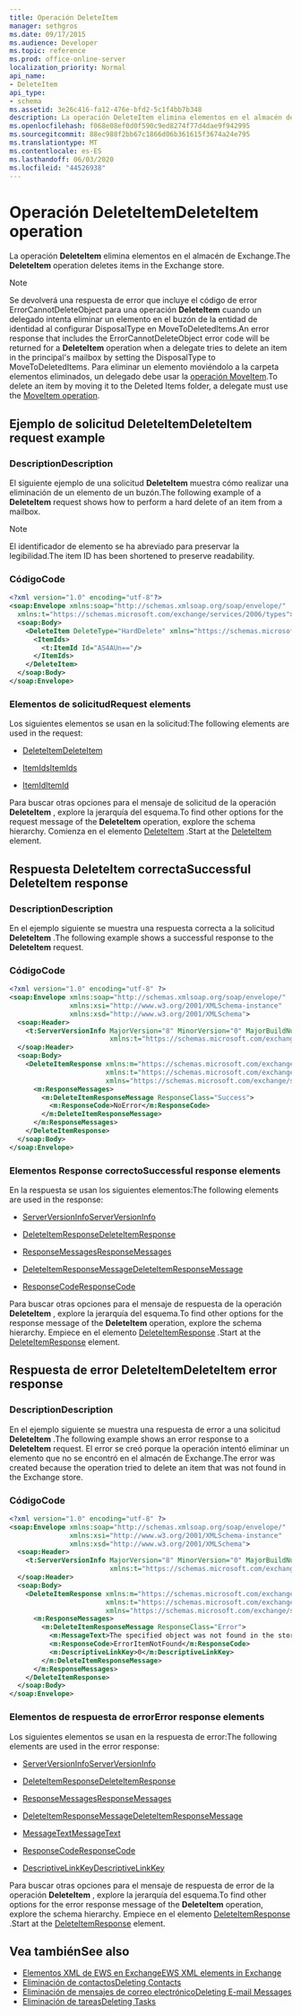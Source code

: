 ```yaml
---
title: Operación DeleteItem
manager: sethgros
ms.date: 09/17/2015
ms.audience: Developer
ms.topic: reference
ms.prod: office-online-server
localization_priority: Normal
api_name:
- DeleteItem
api_type:
- schema
ms.assetid: 3e26c416-fa12-476e-bfd2-5c1f4bb7b348
description: La operación DeleteItem elimina elementos en el almacén de Exchange.
ms.openlocfilehash: f068e08ef0d0f590c9ed8274f77d4dae9f942995
ms.sourcegitcommit: 88ec988f2bb67c1866d06b361615f3674a24e795
ms.translationtype: MT
ms.contentlocale: es-ES
ms.lasthandoff: 06/03/2020
ms.locfileid: "44526938"
---
```

# <a name="deleteitem-operation"></a><span data-ttu-id="a9bf1-103">Operación DeleteItem</span><span class="sxs-lookup"><span data-stu-id="a9bf1-103">DeleteItem operation</span></span>

<span data-ttu-id="a9bf1-104">La operación **DeleteItem** elimina elementos en el almacén de Exchange.</span><span class="sxs-lookup"><span data-stu-id="a9bf1-104">The **DeleteItem** operation deletes items in the Exchange store.</span></span> 
  
> [!NOTE]
> <span data-ttu-id="a9bf1-105">Se devolverá una respuesta de error que incluye el código de error ErrorCannotDeleteObject para una operación **DeleteItem** cuando un delegado intenta eliminar un elemento en el buzón de la entidad de identidad al configurar DisposalType en MoveToDeletedItems.</span><span class="sxs-lookup"><span data-stu-id="a9bf1-105">An error response that includes the ErrorCannotDeleteObject error code will be returned for a **DeleteItem** operation when a delegate tries to delete an item in the principal's mailbox by setting the DisposalType to MoveToDeletedItems.</span></span> <span data-ttu-id="a9bf1-106">Para eliminar un elemento moviéndolo a la carpeta elementos eliminados, un delegado debe usar la [operación MoveItem](moveitem-operation.md).</span><span class="sxs-lookup"><span data-stu-id="a9bf1-106">To delete an item by moving it to the Deleted Items folder, a delegate must use the [MoveItem operation](moveitem-operation.md).</span></span> 
  
## <a name="deleteitem-request-example"></a><span data-ttu-id="a9bf1-107">Ejemplo de solicitud DeleteItem</span><span class="sxs-lookup"><span data-stu-id="a9bf1-107">DeleteItem request example</span></span>

### <a name="description"></a><span data-ttu-id="a9bf1-108">Description</span><span class="sxs-lookup"><span data-stu-id="a9bf1-108">Description</span></span>

<span data-ttu-id="a9bf1-109">El siguiente ejemplo de una solicitud **DeleteItem** muestra cómo realizar una eliminación de un elemento de un buzón.</span><span class="sxs-lookup"><span data-stu-id="a9bf1-109">The following example of a **DeleteItem** request shows how to perform a hard delete of an item from a mailbox.</span></span> 
  
> [!NOTE]
> <span data-ttu-id="a9bf1-110">El identificador de elemento se ha abreviado para preservar la legibilidad.</span><span class="sxs-lookup"><span data-stu-id="a9bf1-110">The item ID has been shortened to preserve readability.</span></span> 
  
### <a name="code"></a><span data-ttu-id="a9bf1-111">Código</span><span class="sxs-lookup"><span data-stu-id="a9bf1-111">Code</span></span>

```XML
<?xml version="1.0" encoding="utf-8"?>
<soap:Envelope xmlns:soap="http://schemas.xmlsoap.org/soap/envelope/"
  xmlns:t="https://schemas.microsoft.com/exchange/services/2006/types">
  <soap:Body>
    <DeleteItem DeleteType="HardDelete" xmlns="https://schemas.microsoft.com/exchange/services/2006/messages">
      <ItemIds>
        <t:ItemId Id="AS4AUn=="/>
      </ItemIds>
    </DeleteItem>
  </soap:Body>
</soap:Envelope>
```

### <a name="request-elements"></a><span data-ttu-id="a9bf1-112">Elementos de solicitud</span><span class="sxs-lookup"><span data-stu-id="a9bf1-112">Request elements</span></span>

<span data-ttu-id="a9bf1-113">Los siguientes elementos se usan en la solicitud:</span><span class="sxs-lookup"><span data-stu-id="a9bf1-113">The following elements are used in the request:</span></span>
  
- [<span data-ttu-id="a9bf1-114">DeleteItem</span><span class="sxs-lookup"><span data-stu-id="a9bf1-114">DeleteItem</span></span>](deleteitem.md)
    
- [<span data-ttu-id="a9bf1-115">ItemIds</span><span class="sxs-lookup"><span data-stu-id="a9bf1-115">ItemIds</span></span>](itemids.md)
    
- [<span data-ttu-id="a9bf1-116">ItemId</span><span class="sxs-lookup"><span data-stu-id="a9bf1-116">ItemId</span></span>](itemid.md)
    
<span data-ttu-id="a9bf1-117">Para buscar otras opciones para el mensaje de solicitud de la operación **DeleteItem** , explore la jerarquía del esquema.</span><span class="sxs-lookup"><span data-stu-id="a9bf1-117">To find other options for the request message of the **DeleteItem** operation, explore the schema hierarchy.</span></span> <span data-ttu-id="a9bf1-118">Comienza en el elemento [DeleteItem](deleteitem.md) .</span><span class="sxs-lookup"><span data-stu-id="a9bf1-118">Start at the [DeleteItem](deleteitem.md) element.</span></span> 
  
## <a name="successful-deleteitem-response"></a><span data-ttu-id="a9bf1-119">Respuesta DeleteItem correcta</span><span class="sxs-lookup"><span data-stu-id="a9bf1-119">Successful DeleteItem response</span></span>

### <a name="description"></a><span data-ttu-id="a9bf1-120">Description</span><span class="sxs-lookup"><span data-stu-id="a9bf1-120">Description</span></span>

<span data-ttu-id="a9bf1-121">En el ejemplo siguiente se muestra una respuesta correcta a la solicitud **DeleteItem** .</span><span class="sxs-lookup"><span data-stu-id="a9bf1-121">The following example shows a successful response to the **DeleteItem** request.</span></span> 
  
### <a name="code"></a><span data-ttu-id="a9bf1-122">Código</span><span class="sxs-lookup"><span data-stu-id="a9bf1-122">Code</span></span>

```XML
<?xml version="1.0" encoding="utf-8" ?>
<soap:Envelope xmlns:soap="http://schemas.xmlsoap.org/soap/envelope/" 
               xmlns:xsi="http://www.w3.org/2001/XMLSchema-instance" 
               xmlns:xsd="http://www.w3.org/2001/XMLSchema">
  <soap:Header>
    <t:ServerVersionInfo MajorVersion="8" MinorVersion="0" MajorBuildNumber="595" MinorBuildNumber="0" 
                         xmlns:t="https://schemas.microsoft.com/exchange/services/2006/types" />
  </soap:Header>
  <soap:Body>
    <DeleteItemResponse xmlns:m="https://schemas.microsoft.com/exchange/services/2006/messages" 
                        xmlns:t="https://schemas.microsoft.com/exchange/services/2006/types" 
                        xmlns="https://schemas.microsoft.com/exchange/services/2006/messages">
      <m:ResponseMessages>
        <m:DeleteItemResponseMessage ResponseClass="Success">
          <m:ResponseCode>NoError</m:ResponseCode>
        </m:DeleteItemResponseMessage>
      </m:ResponseMessages>
    </DeleteItemResponse>
  </soap:Body>
</soap:Envelope>
```

### <a name="successful-response-elements"></a><span data-ttu-id="a9bf1-123">Elementos Response correcto</span><span class="sxs-lookup"><span data-stu-id="a9bf1-123">Successful response elements</span></span>

<span data-ttu-id="a9bf1-124">En la respuesta se usan los siguientes elementos:</span><span class="sxs-lookup"><span data-stu-id="a9bf1-124">The following elements are used in the response:</span></span>
  
- [<span data-ttu-id="a9bf1-125">ServerVersionInfo</span><span class="sxs-lookup"><span data-stu-id="a9bf1-125">ServerVersionInfo</span></span>](serverversioninfo.md)
    
- [<span data-ttu-id="a9bf1-126">DeleteItemResponse</span><span class="sxs-lookup"><span data-stu-id="a9bf1-126">DeleteItemResponse</span></span>](deleteitemresponse.md)
    
- [<span data-ttu-id="a9bf1-127">ResponseMessages</span><span class="sxs-lookup"><span data-stu-id="a9bf1-127">ResponseMessages</span></span>](responsemessages.md)
    
- [<span data-ttu-id="a9bf1-128">DeleteItemResponseMessage</span><span class="sxs-lookup"><span data-stu-id="a9bf1-128">DeleteItemResponseMessage</span></span>](deleteitemresponsemessage.md)
    
- [<span data-ttu-id="a9bf1-129">ResponseCode</span><span class="sxs-lookup"><span data-stu-id="a9bf1-129">ResponseCode</span></span>](responsecode.md)
    
<span data-ttu-id="a9bf1-130">Para buscar otras opciones para el mensaje de respuesta de la operación **DeleteItem** , explore la jerarquía del esquema.</span><span class="sxs-lookup"><span data-stu-id="a9bf1-130">To find other options for the response message of the **DeleteItem** operation, explore the schema hierarchy.</span></span> <span data-ttu-id="a9bf1-131">Empiece en el elemento [DeleteItemResponse](deleteitemresponse.md) .</span><span class="sxs-lookup"><span data-stu-id="a9bf1-131">Start at the [DeleteItemResponse](deleteitemresponse.md) element.</span></span> 
  
## <a name="deleteitem-error-response"></a><span data-ttu-id="a9bf1-132">Respuesta de error DeleteItem</span><span class="sxs-lookup"><span data-stu-id="a9bf1-132">DeleteItem error response</span></span>

### <a name="description"></a><span data-ttu-id="a9bf1-133">Description</span><span class="sxs-lookup"><span data-stu-id="a9bf1-133">Description</span></span>

<span data-ttu-id="a9bf1-134">En el ejemplo siguiente se muestra una respuesta de error a una solicitud **DeleteItem** .</span><span class="sxs-lookup"><span data-stu-id="a9bf1-134">The following example shows an error response to a **DeleteItem** request.</span></span> <span data-ttu-id="a9bf1-135">El error se creó porque la operación intentó eliminar un elemento que no se encontró en el almacén de Exchange.</span><span class="sxs-lookup"><span data-stu-id="a9bf1-135">The error was created because the operation tried to delete an item that was not found in the Exchange store.</span></span> 
  
### <a name="code"></a><span data-ttu-id="a9bf1-136">Código</span><span class="sxs-lookup"><span data-stu-id="a9bf1-136">Code</span></span>

```XML
<?xml version="1.0" encoding="utf-8" ?>
<soap:Envelope xmlns:soap="http://schemas.xmlsoap.org/soap/envelope/" 
               xmlns:xsi="http://www.w3.org/2001/XMLSchema-instance" 
               xmlns:xsd="http://www.w3.org/2001/XMLSchema">
  <soap:Header>
    <t:ServerVersionInfo MajorVersion="8" MinorVersion="0" MajorBuildNumber="595" MinorBuildNumber="0" 
                         xmlns:t="https://schemas.microsoft.com/exchange/services/2006/types" />
  </soap:Header>
  <soap:Body>
    <DeleteItemResponse xmlns:m="https://schemas.microsoft.com/exchange/services/2006/messages" 
                        xmlns:t="https://schemas.microsoft.com/exchange/services/2006/types" 
                        xmlns="https://schemas.microsoft.com/exchange/services/2006/messages">
      <m:ResponseMessages>
        <m:DeleteItemResponseMessage ResponseClass="Error">
          <m:MessageText>The specified object was not found in the store.</m:MessageText>
          <m:ResponseCode>ErrorItemNotFound</m:ResponseCode>
          <m:DescriptiveLinkKey>0</m:DescriptiveLinkKey>
        </m:DeleteItemResponseMessage>
      </m:ResponseMessages>
    </DeleteItemResponse>
  </soap:Body>
</soap:Envelope>
```

### <a name="error-response-elements"></a><span data-ttu-id="a9bf1-137">Elementos de respuesta de error</span><span class="sxs-lookup"><span data-stu-id="a9bf1-137">Error response elements</span></span>

<span data-ttu-id="a9bf1-138">Los siguientes elementos se usan en la respuesta de error:</span><span class="sxs-lookup"><span data-stu-id="a9bf1-138">The following elements are used in the error response:</span></span>
  
- [<span data-ttu-id="a9bf1-139">ServerVersionInfo</span><span class="sxs-lookup"><span data-stu-id="a9bf1-139">ServerVersionInfo</span></span>](serverversioninfo.md)
    
- [<span data-ttu-id="a9bf1-140">DeleteItemResponse</span><span class="sxs-lookup"><span data-stu-id="a9bf1-140">DeleteItemResponse</span></span>](deleteitemresponse.md)
    
- [<span data-ttu-id="a9bf1-141">ResponseMessages</span><span class="sxs-lookup"><span data-stu-id="a9bf1-141">ResponseMessages</span></span>](responsemessages.md)
    
- [<span data-ttu-id="a9bf1-142">DeleteItemResponseMessage</span><span class="sxs-lookup"><span data-stu-id="a9bf1-142">DeleteItemResponseMessage</span></span>](deleteitemresponsemessage.md)
    
- [<span data-ttu-id="a9bf1-143">MessageText</span><span class="sxs-lookup"><span data-stu-id="a9bf1-143">MessageText</span></span>](messagetext.md)
    
- [<span data-ttu-id="a9bf1-144">ResponseCode</span><span class="sxs-lookup"><span data-stu-id="a9bf1-144">ResponseCode</span></span>](responsecode.md)
    
- [<span data-ttu-id="a9bf1-145">DescriptiveLinkKey</span><span class="sxs-lookup"><span data-stu-id="a9bf1-145">DescriptiveLinkKey</span></span>](descriptivelinkkey.md)
    
<span data-ttu-id="a9bf1-146">Para buscar otras opciones para el mensaje de respuesta de error de la operación **DeleteItem** , explore la jerarquía del esquema.</span><span class="sxs-lookup"><span data-stu-id="a9bf1-146">To find other options for the error response message of the **DeleteItem** operation, explore the schema hierarchy.</span></span> <span data-ttu-id="a9bf1-147">Empiece en el elemento [DeleteItemResponse](deleteitemresponse.md) .</span><span class="sxs-lookup"><span data-stu-id="a9bf1-147">Start at the [DeleteItemResponse](deleteitemresponse.md) element.</span></span> 
  
## <a name="see-also"></a><span data-ttu-id="a9bf1-148">Vea también</span><span class="sxs-lookup"><span data-stu-id="a9bf1-148">See also</span></span>

- [<span data-ttu-id="a9bf1-149">Elementos XML de EWS en Exchange</span><span class="sxs-lookup"><span data-stu-id="a9bf1-149">EWS XML elements in Exchange</span></span>](ews-xml-elements-in-exchange.md)
- [<span data-ttu-id="a9bf1-150">Eliminación de contactos</span><span class="sxs-lookup"><span data-stu-id="a9bf1-150">Deleting Contacts</span></span>](https://msdn.microsoft.com/library/fcc3dc84-cd3e-455e-a1a7-ae6921c9b588%28Office.15%29.aspx)  
- [<span data-ttu-id="a9bf1-151">Eliminación de mensajes de correo electrónico</span><span class="sxs-lookup"><span data-stu-id="a9bf1-151">Deleting E-mail Messages</span></span>](https://msdn.microsoft.com/library/c40f2f0b-dae0-412f-b716-727e8c0949b4%28Office.15%29.aspx) 
- [<span data-ttu-id="a9bf1-152">Eliminación de tareas</span><span class="sxs-lookup"><span data-stu-id="a9bf1-152">Deleting Tasks</span></span>](https://msdn.microsoft.com/library/a3d7e25f-8a35-4901-b1d9-d31f418ab340%28Office.15%29.aspx)

